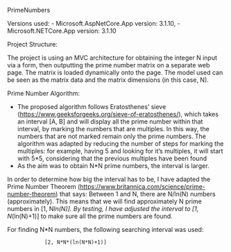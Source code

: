 PrimeNumbers

Versions used: 
	- Microsoft.AspNetCore.App version: 3.1.10, 
	- Microsoft.NETCore.App version: 3.1.10

Project Structure:

The project is using an MVC architecture for obtaining the integer N input via a form, then outputting the prime number matrix on a separate web page. 
The matrix is loaded dynamically onto the page. 
The model used can be seen as the matrix data and the matrix dimensions (in this case, N). 

Prime Number Algorithm:

- The proposed algorithm follows Eratosthenes’ sieve (https://www.geeksforgeeks.org/sieve-of-eratosthenes/), which takes an interval [A, B] and will display all the prime number within that interval, by marking the numbers that are multiples. In this way, the numbers that are not marked remain only the prime numbers. The algorithm was adapted by reducing the number of steps for marking the multiples:
			for example, having 5 and looking for it’s multiples, it will start with 5*5, considering that the previous multiples have been found 
- As the aim was to obtain N*N prime numbers, the interval is larger. 

In order to determine how big the interval has to be, I have adapted the Prime Number Theorem (https://www.britannica.com/science/prime-number-theorem) that says:
Between 1 and N, there are N/ln(N) numbers (approximately). 
This means that we will find approximately N prime numbers in [1, N*ln(N)]. 
By testing, I have adjusted the interval to [1, N*(ln(N)+1)] to make sure all the prime numbers are found. 

For finding N*N numbers, the following searching interval was used:

				[2, N*N*(ln(N*N)+1)]
